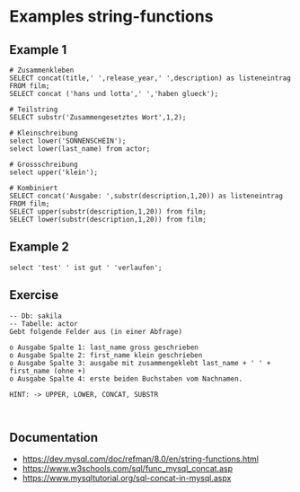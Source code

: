 # Examples string-functions 

## Example 1

```
# Zusammenkleben 
SELECT concat(title,' ',release_year,' ',description) as listeneintrag FROM film;
SELECT concat ('hans und lotta',' ','haben glueck');

# Teilstring 
SELECT substr('Zusammengesetztes Wort',1,2);

# Kleinschreibung 
select lower('SONNENSCHEIN');
select lower(last_name) from actor;

# Grossschreibung
select upper('klein');

# Kombiniert 
SELECT concat('Ausgabe: ',substr(description,1,20)) as listeneintrag FROM film;
SELECT upper(substr(description,1,20)) from film;
SELECT lower(substr(description,1,20)) from film; 

```

## Example 2 

```
select 'test' ' ist gut ' 'verlaufen';

```

## Exercise 

```
-- Db: sakila
-- Tabelle: actor 
Gebt folgende Felder aus (in einer Abfrage) 

o Ausgabe Spalte 1: last_name gross geschrieben 
o Ausgabe Spalte 2: first_name klein geschrieben
o Ausgabe Spalte 3: ausgabe mit zusammengeklebt last_name + ' ' + first_name (ohne +) 
o Ausgabe Spalte 4: erste beiden Buchstaben vom Nachnamen. 

HINT: -> UPPER, LOWER, CONCAT, SUBSTR  



```

## Documentation 

  * https://dev.mysql.com/doc/refman/8.0/en/string-functions.html
  * https://www.w3schools.com/sql/func_mysql_concat.asp
  * https://www.mysqltutorial.org/sql-concat-in-mysql.aspx
